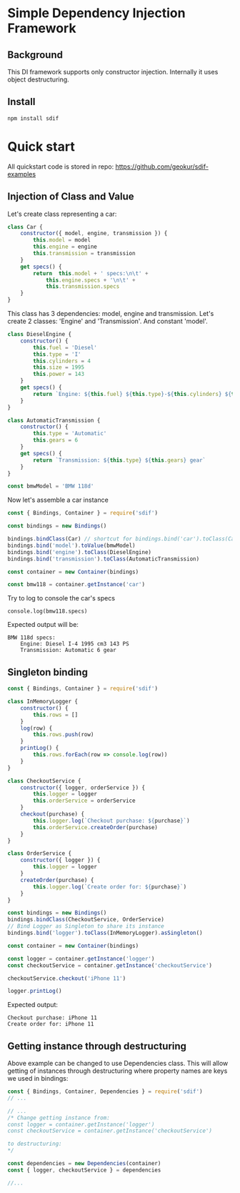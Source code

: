 # Simple Dependency Injection Framework
## Background
This DI framework supports only constructor injection. Internally it uses object destructuring.
## Install
```shell
npm install sdif
```
# Quick start
All quickstart code is stored in repo: https://github.com/geokur/sdif-examples
## Injection of Class and Value
Let's create class representing a car:
```javascript
class Car {
    constructor({ model, engine, transmission }) {
        this.model = model
        this.engine = engine
        this.transmission = transmission
    }
    get specs() {
        return  this.model + ' specs:\n\t' + 
            this.engine.specs + '\n\t' +
            this.transmission.specs
    }
}
```
This class has 3 dependencies: model, engine and transmission.
Let's create 2 classes: 'Engine' and 'Transmission'. And constant 'model'.
```javascript
class DieselEngine {
    constructor() {
        this.fuel = 'Diesel'
        this.type = 'I'
        this.cylinders = 4
        this.size = 1995
        this.power = 143
    }
    get specs() {
        return `Engine: ${this.fuel} ${this.type}-${this.cylinders} ${this.size} cm3 ${this.power} PS`
    }
}

class AutomaticTransmission {
    constructor() {
        this.type = 'Automatic'
        this.gears = 6
    }
    get specs() {
        return `Transmission: ${this.type} ${this.gears} gear`
    }
}

const bmwModel = 'BMW 118d'
```
Now let's assemble a car instance
```javascript
const { Bindings, Container } = require('sdif')

const bindings = new Bindings()

bindings.bindClass(Car) // shortcut for bindings.bind('car').toClass(Car)
bindings.bind('model').toValue(bmwModel)
bindings.bind('engine').toClass(DieselEngine)
bindings.bind('transmission').toClass(AutomaticTransmission)

const container = new Container(bindings)

const bmw118 = container.getInstance('car')
```
Try to log to console the car's specs
```shell
console.log(bmw118.specs)
```
Expected output will be:
```
BMW 118d specs:
	Engine: Diesel I-4 1995 cm3 143 PS
	Transmission: Automatic 6 gear
```
## Singleton binding
```javascript
const { Bindings, Container } = require('sdif')

class InMemoryLogger {
    constructor() {
        this.rows = []
    }
    log(row) {
        this.rows.push(row)
    }
    printLog() {
        this.rows.forEach(row => console.log(row))
    }
}

class CheckoutService {
    constructor({ logger, orderService }) {
        this.logger = logger
        this.orderService = orderService
    }
    checkout(purchase) {
        this.logger.log(`Checkout purchase: ${purchase}`)
        this.orderService.createOrder(purchase)
    }
}

class OrderService {
    constructor({ logger }) {
        this.logger = logger
    }
    createOrder(purchase) {
        this.logger.log(`Create order for: ${purchase}`)
    }
}

const bindings = new Bindings()
bindings.bindClass(CheckoutService, OrderService)
// Bind Logger as Singleton to share its instance
bindings.bind('logger').toClass(InMemoryLogger).asSingleton()

const container = new Container(bindings)

const logger = container.getInstance('logger')
const checkoutService = container.getInstance('checkoutService')

checkoutService.checkout('iPhone 11')

logger.printLog()
```
Expected output:
```
Checkout purchase: iPhone 11
Create order for: iPhone 11
```
## Getting instance through destructuring
Above example can be changed to use Dependencies class. This will allow getting of instances through destructuring where property names are keys we used in bindings:
```javascript
const { Bindings, Container, Dependencies } = require('sdif')
// ...

// ...
/* Change getting instance from:
const logger = container.getInstance('logger')
const checkoutService = container.getInstance('checkoutService')

to destructuring:
*/

const dependencies = new Dependencies(container)
const { logger, checkoutService } = dependencies

//...
```